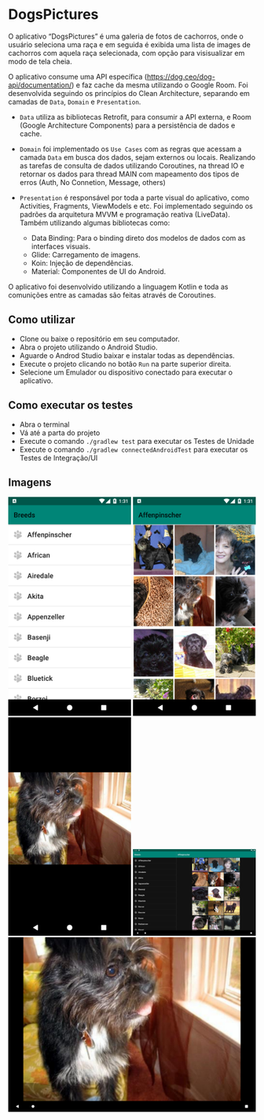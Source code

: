# DogsPictures

O aplicativo “DogsPictures” é uma galeria de fotos de cachorros, onde o usuário seleciona uma raça e em seguida é exibida uma lista de images de cachorros com aquela raça selecionada, com opção para visisualizar em modo de tela cheia.

O aplicativo consume uma API específica (https://dog.ceo/dog-api/documentation/) e faz cache da mesma utilizando o Google Room. Foi desenvolvida seguindo os princípios do Clean Architecture, separando em camadas de `Data`, `Domain` e `Presentation`.

- `Data` utiliza as bibliotecas Retrofit, para consumir a API externa, e Room (Google Architecture Components) para a persistência de dados e cache.

- `Domain` foi implementado os `Use Cases` com as regras que acessam a camada `Data` em busca dos dados, sejam externos ou locais. Realizando as tarefas de consulta de dados utilizando Coroutines, na thread IO e retornar os dados para thread MAIN com mapeamento dos tipos de erros (Auth, No Connetion, Message, others)

- `Presentation` é responsável por toda a parte visual do aplicativo, como Activities, Fragments, ViewModels e etc. Foi implementado seguindo os padrões da arquitetura MVVM e programação reativa (LiveData).
Também utilizando algumas bibliotecas como:
  - Data Binding: Para o binding direto dos modelos de dados com as interfaces visuais.
  - Glide: Carregamento de imagens.
  - Koin: Injeção de dependências.
  - Material: Componentes de UI do Android.
  
O aplicativo foi desenvolvido utilizando a linguagem Kotlin e toda as comunições entre as camadas são feitas através de Coroutines.


## Como utilizar
- Clone ou baixe o repositório em seu computador. 
- Abra o projeto utilizando o Android Studio.
- Aguarde o Androd Studio baixar e instalar todas as dependências.
- Execute o projeto clicando no botão `Run` na parte superior direita.
- Selecione um Emulador ou dispositivo conectado para executar o aplicativo.

## Como executar os testes
- Abra o terminal
- Vá até a parta do projeto
- Execute o comando `./gradlew test` para executar os Testes de Unidade
- Execute o comando `./gradlew connectedAndroidTest` para executar os Testes de Integração/UI

## Imagens
<img src="images/01.png" width="250"> <img src="images/02.png" width="250">
<br>
<img src="images/03.png" width="250"> <img src="images/04.png" width="250">
<br>
<img src="images/05.png" width="600">
